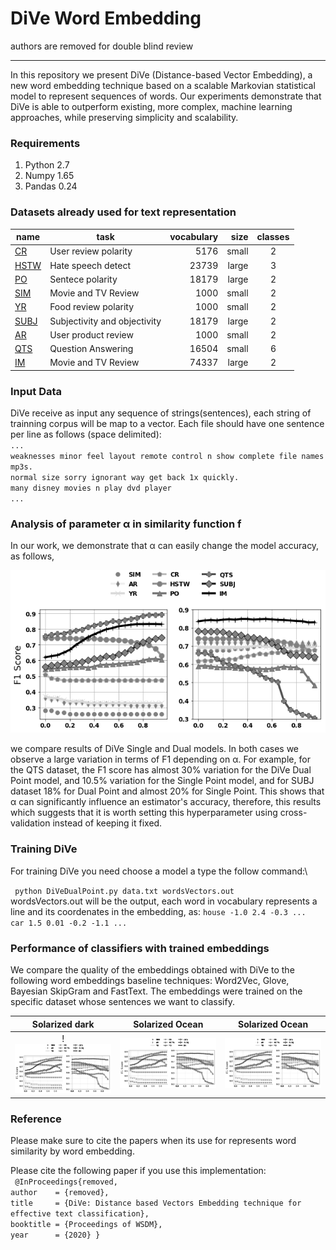 #                          DiVe Word Embedding
authors are removed for double blind review 
***

In this repository we present DiVe (Distance-based Vector Embedding), a new word embedding technique based on a scalable Markovian statistical model to represent sequences of words. Our experiments demonstrate that DiVe is able to outperform existing, more complex, machine learning approaches, while preserving simplicity and scalability.

### Requirements
1. Python 2.7
2. Numpy 1.65
3. Pandas 0.24


### Datasets already used for text representation 

|name | task | vocabulary | size | classes  |
|----------	|------------------------------	|-----------:|----------:|:-----------:|
|[CR](https://nlp.stanford.edu/~sidaw/home/projects:nbsvm)  | User review polarity | 5176 | small | 2 |
|[HSTW](https://nlp.stanford.edu/~sidaw/home/projects:nbsvm)  | Hate speech detect| 23739 | large |3  |
|[PO](https://nlp.stanford.edu/~sidaw/home/projects:nbsvm)| Sentece polarity | 18179| large |  2 |
|[SIM](https://nlp.stanford.edu/~sidaw/home/projects:nbsvm)  | Movie and TV Review | 1000 | small|  2|
|[YR](https://nlp.stanford.edu/~sidaw/home/projects:nbsvm)  | Food review polarity | 1000| small| 2|
|[SUBJ](https://nlp.stanford.edu/~sidaw/home/projects:nbsvm) | Subjectivity and objectivity | 18179 | large | 2 |
|[AR](https://nlp.stanford.edu/~sidaw/home/projects:nbsvm)  | User product review  | 1000| small | 2  |
|[QTS](https://nlp.stanford.edu/~sidaw/home/projects:nbsvm)  | Question Answering  | 16504 | small | 6  |
|[IM](https://nlp.stanford.edu/~sidaw/home/projects:nbsvm)  | Movie and TV Review | 74337| large| 2 | 

### Input Data
DiVe receive as input any sequence of strings(sentences), each string of trainning corpus will be map to a vector.
Each file should have one sentence per line as follows (space delimited): \
`...`\
`weaknesses minor feel layout remote control n show complete file names mp3s.`\
`normal size sorry ignorant way get back 1x quickly.` \
`many disney movies n play dvd player` \
`...`

###  Analysis of parameter α in similarity function f

In our work, we demonstrate that α can easily change the model accuracy, as follows,

![Figure 1 ](https://github.com/DiVeWord/DiVeWordEmbedding/blob/master/figs/go.png "Title")

we compare results of DiVe Single and Dual models. In both cases we observe a large variation in terms of F1 depending on α. For example, for the QTS dataset, the F1 score has almost 30% variation for the DiVe Dual Point model, and 10.5\% variation for the Single Point model, and for SUBJ dataset 18\% for Dual Point and almost 20% for Single Point. This shows that α can significantly influence an estimator's accuracy, therefore, this results which suggests that it is worth setting this hyperparameter using cross-validation instead of keeping it fixed.

### Training DiVe
For training DiVe you need choose a model a type the follow command:\

` python DiVeDualPoint.py data.txt wordsVectors.out`\
wordsVectors.out will be the output, each word in vocabulary represents a line and its coordenates in the embedding, as:
`house -1.0 2.4 -0.3 ... ` \
`car 1.5 0.01 -0.2 -1.1 ...`

###  Performance of classifiers with trained embeddings
We compare the quality of the embeddings obtained with DiVe to the following word embeddings baseline techniques: Word2Vec, Glove, Bayesian SkipGram and FastText. The embeddings were trained on the specific dataset whose sentences we want to classify.

Solarized dark             |  Solarized Ocean|  Solarized Ocean
:-------------------------:|:-------------------------:|:-------------------------:
!![Figure 1 ](https://github.com/DiVeWord/DiVeWordEmbedding/blob/master/figs/go.png "Title") |  ![Figure 1 ](https://github.com/DiVeWord/DiVeWordEmbedding/blob/master/figs/go.png "Title")|![Figure 1 ](https://github.com/DiVeWord/DiVeWordEmbedding/blob/master/figs/go.png "Title")

### Reference

Please make sure to cite the papers when its use for represents word similarity by word embedding.

Please cite the following paper if you use this implementation:\
`
@InProceedings{removed,`\
  `author    = {removed},`\
  `title     = {DiVe: Distance based Vectors Embedding technique for effective text classification},`\
  `booktitle = {Proceedings of WSDM},`\
  `year      = {2020} }`
